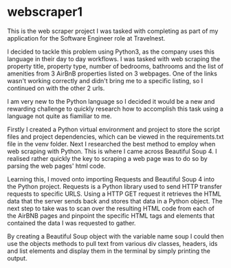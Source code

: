 # webscraper1

This is the web scraper project I was tasked with completing as part of my application for the Software Engineer role at Travelnest.

I decided to tackle this problem using Python3, as the company uses this language in their day to day workflows.
I was tasked with web scraping the property title, property type, number of bedrooms, bathrooms and the list of amenities from 3 AirBnB properties listed on 3 webpages.
One of the links wasn't working correctly and didn't bring me to a specific listing, so I continued on with the other 2 urls.

I am very new to the Python language so I decided it would be a new and rewarding challenge to quickly research how to accomplish this task using a language not quite as fiamiliar to me. 

Firstly I created a Python virtual environment and project to store the script files and project dependencies, which can be viewed in the requirements.txt file in the venv folder.
Next I researched the best method to employ when web scraping with Python. This is where I came across Beautiful Soup 4. I realised rather quickly the key to scraping a web page
was to do so by parsing the web pages' html code.

Learning this, I moved onto importing Requests and Beautiful Soup 4 into the Python project. Requests is a Python library used to send HTTP transfer requests to specific URLS.
Using a HTTP GET request it retrieves the HTML data that the server sends back and stores that data in a Python object.
The next step to take was to scan over the resulting HTML code from each of the AirBNB pages and pinpoint the specific HTML tags and elements that contained the data I was requested to gather.

By creating a Beautiful Soup object with the variable name soup I could then use the objects methods to pull text from various div classes, headers, ids and list elements and display
them in the terminal by simply printing the output.

